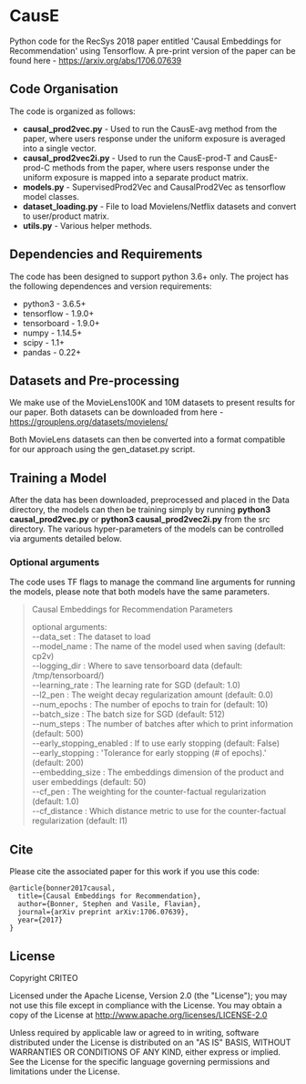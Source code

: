 # CausE

Python code for the RecSys 2018 paper entitled 'Causal Embeddings for Recommendation' using Tensorflow. A pre-print version of the paper can be found here - https://arxiv.org/abs/1706.07639


## Code Organisation
The code is organized as follows:
- **causal_prod2vec.py** - Used to run the CausE-avg method from the paper, where users response under the uniform exposure is averaged into a single vector.
- **causal_prod2vec2i.py** - Used to run the CausE-prod-T and CausE-prod-C methods from the paper, where users response under the uniform exposure is mapped into a separate product matrix.
- **models.py** - SupervisedProd2Vec and CausalProd2Vec as tensorflow model classes.
- **dataset_loading.py** - File to load Movielens/Netflix datasets and convert to user/product matrix.
- **utils.py** - Various helper methods.

## Dependencies and Requirements
The code has been designed to support python 3.6+ only. The project has the following dependences and version requirements:

- python3 - 3.6.5+
- tensorflow - 1.9.0+
- tensorboard - 1.9.0+
- numpy - 1.14.5+
- scipy - 1.1+
- pandas - 0.22+

## Datasets and Pre-processing

We make use of the MovieLens100K and 10M datasets to present results for our paper. Both datasets can be downloaded from here - https://grouplens.org/datasets/movielens/

Both MovieLens datasets can then be converted into a format compatible for our approach using the gen_dataset.py script. 

## Training a Model

After the data has been downloaded, preprocessed and placed in the Data directory, the models can then be training simply by running **python3 causal_prod2vec.py** or **python3 causal_prod2vec2i.py** from the src directory. The various hyper-parameters of the models can be controlled via arguments detailed below. 

### Optional arguments

The code uses TF flags to manage the command line arguments for running the models, please note that both models have the same parameters.

> Causal Embeddings for Recommendation Parameters 
>
>optional arguments: <br />
> --data_set : The dataset to load <br />
>  --model_name : The name of the model used when saving (default: cp2v) <br />
>  --logging_dir : Where to save tensorboard data (default: /tmp/tensorboard/) <br />
>  --learning_rate : The learning rate for SGD (default: 1.0) <br />
>  --l2_pen : The weight decay regularization amount (default: 0.0) <br />
>  --num_epochs : The number of epochs to train for (default: 10) <br />
>  --batch_size : The batch size for SGD (default: 512) <br />
>  --num_steps : The number of batches after which to print information (default: 500) <br />
>  --early_stopping_enabled : If to use early stopping (default: False) <br />
>  --early_stopping : 'Tolerance for early stopping (# of epochs).' (default: 200) <br />
>  --embedding_size : The embeddings dimension of the product and user embeddings (default: 50) <br />
>  --cf_pen : The weighting for the counter-factual regularization (default: 1.0) <br />
>  --cf_distance : Which distance metric to use for the counter-factual regularization (default: l1) <br />


## Cite

Please cite the associated paper for this work if you use this code:

```
@article{bonner2017causal,
  title={Causal Embeddings for Recommendation},
  author={Bonner, Stephen and Vasile, Flavian},
  journal={arXiv preprint arXiv:1706.07639},
  year={2017}
}
```


## License

Copyright CRITEO

Licensed under the Apache License, Version 2.0 (the "License"); you may not use this file except in compliance with the License. You may obtain a copy of the License at http://www.apache.org/licenses/LICENSE-2.0

Unless required by applicable law or agreed to in writing, software distributed under the License is distributed on an "AS IS" BASIS, WITHOUT WARRANTIES OR CONDITIONS OF ANY KIND, either express or implied.
See the License for the specific language governing permissions and limitations under the License.
